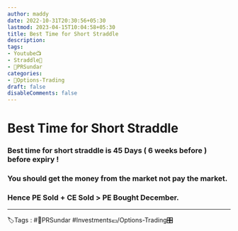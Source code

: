 ```yaml
---
author: maddy
date: 2022-10-31T20:30:56+05:30
lastmod: 2023-04-15T10:04:58+05:30
title: Best Time for Short Straddle
description: 
tags:
- Youtube📺
- Straddle🎠
- 🧔PRSundar 
categories: 
- 🤹Options-Trading
draft: false
disableComments: false
---
```

# Best Time for Short Straddle

### Best time for short straddle is **45 Days** ( 6 weeks before ) before expiry !
### You should get the money from the market not pay the market.
### Hence PE Sold + CE Sold > PE Bought December.

---
🏷️Tags : #🧔PRSundar #Investments💷/Options-Trading🎛️ 